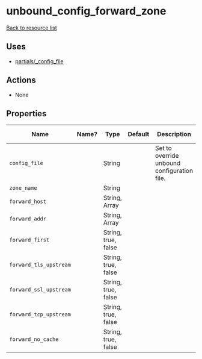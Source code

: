 # unbound_config_forward_zone

[Back to resource list](../README.md#resources)

## Uses

- [partials/_config_file](partials/unbound__config_file.md)

## Actions

- None

## Properties

| Name                   | Name? | Type                | Default | Description                                 | Allowed Values |
| ---------------------- | ----- | ------------------- | ------- | ------------------------------------------- | -------------- |
| `config_file`          |       | String              |         | Set to override unbound configuration file. |                |
| `zone_name`            |       | String              |         |                                             |                |
| `forward_host`         |       | String, Array       |         |                                             |                |
| `forward_addr`         |       | String, Array       |         |                                             |                |
| `forward_first`        |       | String, true, false |         |                                             |                |
| `forward_tls_upstream` |       | String, true, false |         |                                             |                |
| `forward_ssl_upstream` |       | String, true, false |         |                                             |                |
| `forward_tcp_upstream` |       | String, true, false |         |                                             |                |
| `forward_no_cache`     |       | String, true, false |         |                                             |                |

